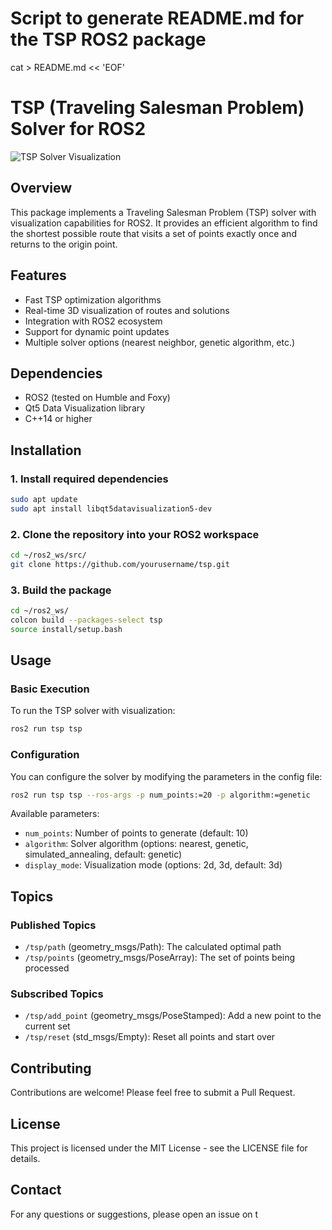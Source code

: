 # Script to generate README.md for the TSP ROS2 package

cat > README.md << 'EOF'
# TSP (Traveling Salesman Problem) Solver for ROS2

![TSP Solver Visualization](https://github.com/user-attachments/assets/a1002c61-1530-4454-a97f-fd761a2992cd)

## Overview

This package implements a Traveling Salesman Problem (TSP) solver with visualization capabilities for ROS2. It provides an efficient algorithm to find the shortest possible route that visits a set of points exactly once and returns to the origin point.

## Features

- Fast TSP optimization algorithms
- Real-time 3D visualization of routes and solutions
- Integration with ROS2 ecosystem
- Support for dynamic point updates
- Multiple solver options (nearest neighbor, genetic algorithm, etc.)

## Dependencies

- ROS2 (tested on Humble and Foxy)
- Qt5 Data Visualization library
- C++14 or higher

## Installation

### 1. Install required dependencies

```bash
sudo apt update
sudo apt install libqt5datavisualization5-dev
```

### 2. Clone the repository into your ROS2 workspace

```bash
cd ~/ros2_ws/src/
git clone https://github.com/yourusername/tsp.git
```

### 3. Build the package

```bash
cd ~/ros2_ws/
colcon build --packages-select tsp
source install/setup.bash
```

## Usage

### Basic Execution

To run the TSP solver with visualization:

```bash
ros2 run tsp tsp
```

### Configuration

You can configure the solver by modifying the parameters in the config file:

```bash
ros2 run tsp tsp --ros-args -p num_points:=20 -p algorithm:=genetic
```

Available parameters:
- `num_points`: Number of points to generate (default: 10)
- `algorithm`: Solver algorithm (options: nearest, genetic, simulated_annealing, default: genetic)
- `display_mode`: Visualization mode (options: 2d, 3d, default: 3d)

## Topics

### Published Topics
- `/tsp/path` (geometry_msgs/Path): The calculated optimal path
- `/tsp/points` (geometry_msgs/PoseArray): The set of points being processed

### Subscribed Topics
- `/tsp/add_point` (geometry_msgs/PoseStamped): Add a new point to the current set
- `/tsp/reset` (std_msgs/Empty): Reset all points and start over

## Contributing

Contributions are welcome! Please feel free to submit a Pull Request.

## License

This project is licensed under the MIT License - see the LICENSE file for details.

## Contact

For any questions or suggestions, please open an issue on t
